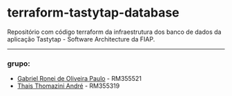 # terraform-tastytap-database
Repositório com código terraform da infraestrutura dos banco de dados da aplicação Tastytap - Software Architecture da FIAP.

----
### grupo:
- [Gabriel Ronei de Oliveira Paulo](https://github.com/gabrielronei) - RM355521
- [Thais Thomazini André](https://github.com/thaisandre) - RM355319
